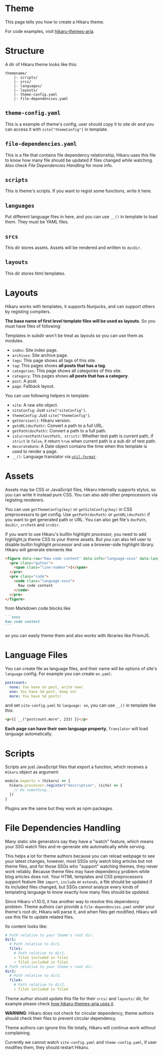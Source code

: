 Theme
=====

This page tells you how to create a Hikaru theme.

For code examples, visit [hikaru-themes-aria](https://github.com/AlynxZhou/hikaru-theme-aria/).

# Structure

A dir of Hikaru theme looks like this:

```plain
themename/
    |- scripts/
    |- srcs/
    |- languages/
    |- layouts/
    |- theme-config.yaml
    |- file-dependencies.yaml
```

## `theme-config.yaml`

This is a example of theme's config, user should copy it to site dir and you can access it with `site["themeConfig"]` in template.

## `file-dependencies.yaml`

This is a file that contains file dependency relationship, Hikaru uses this file to know how many file should be updated if files changed while watching. Also check *File Dependencies Handling* for more info.

## `scripts`

This is theme's scripts. If you want to regist some functions, write it here.

## `languages`

Put different language files in here, and you can use `__()` in template to load them. They must be YAML files.

## `srcs`

This dir stores assets. Assets will be rendered and written to `docDir`.

## `layouts`

This dir stores html templates.

# Layouts

Hikaru works with templates, it supports Nunjucks, and can support others by registing compilers.

**The base name of first level template files will be used as layouts**. So you must have files of following:

Templates in subdir won't be treat as layouts so you can use them as modules.

- `index`: Site index page.
- `archives`: Site archive page.
- `tags`: This page shows all tags of this site.
- `tag`: This pages shows **all posts that has a tag**.
- `categories`: This page shows all categories of this site.
- `category`: This pages shows **all posts that has a category**.
- `post`: A post.
- `page`: Fallback layout.

You can use following helpers in template:

- `site`: A raw site object.
- `siteConfig`: Just `site["siteConfig"]`.
- `themeConfig`: Just `site["themeConfig"]`.
- `getVersion()`: Hikaru version.
- `getURL(docPath)`: Convert a path to a full URL.
- `getPath(docPath)`: Convert a path to a full path.
- `isCurrentPath(testPath, strict)`: Whether test path is current path, if `strict` is `false`, it return `true` when current path is a sub dir of test path.
- `decorateDate`: A Date object contains the time when this template is used to render a page.
- `__()`: Language translator via [`util.format`](https://nodejs.org/api/util.html#util_util_format_format_args).

# Assets

Assets may be CSS or JavaScript files, Hikaru internally supports stylus, so you can write it instead pure CSS. You can also add other preprocessors via registing renderers.

You can use `getThemeConfig(key)` or `getSiteConfig(key)` in CSS preprocessors to get config. Use `getPath(docPath)` or `getURL(docPath)` if you want to get generated path or URL. You can also get file's `docPath`, `docDir`, `srcPath` and `srcDir`.

If you want to use Hikaru's builtin highlight processor, you need to add highlight.js theme CSS to your theme assets. But you can also tell user to disable builtin highlight processor and use a browser-side highlight library. Hikaru will generate elements like

```html
<figure data-raw="Raw code content" data-info="language-xxxx" data-lang="xxxx">
  <pre class="gutter">
    <span class="line-number">1</span>
  </pre>
  <pre class="code">
    <code class="language-xxxx">
      Raw code content
    </code>
  </pre>
</figure>
```

from Markdown code blocks like

~~~markdown
```xxxx
Raw code content
```
~~~

so you can easily theme them and also works with libraries like PrismJS.

# Language Files

You can create file as language files, and their name will be options of site's `language` config. For example you can create `en.yaml`:

```yaml
postcount:
  none: You have no post, write now!
  one: You have %d post, keep on!
  more: You have %d posts!
```

and set `site-config.yaml` to `language: en`, you can use `__()` in template like this:

```html
<p>{{ __("postcount.more", 233) }}</p>
```

**Each page can have their own language property**, `Translator` will load language automatically.

# Scripts

Scripts are just JavaScript files that export a function, which receives a `Hikaru` object as argument:

```javascript
module.exports = (hikaru) => {
  hikaru.processor.register("description", (site) => {
    // Do something...
  })
}
```

Plugins are the same but they work as npm packages.

# File Dependencies Handling

Many static site generators say they have a "watch" feature, which means your SSG watch files and re-generate site automatically while serving.

This helps a lot for theme authors because you can reload webpage to see your latest changes, however, most SSGs only watch blog articles but not theme files, and for those SSGs who "support" watching themes, they never work reliably. Because theme files may have dependency problem while blog articles does not. Your HTML templates and CSS preprocessors support feature like `import`, `include` or `extends`, a file should be updated if its included files changed, but SSGs cannot analyze every kinds of templating language to know exactly how many files should be updated.

Since Hikaru v1.10.0, it has another way to resolve this dependency problem. Theme authors can provide a `file-dependencies.yaml` under your theme's root dir, Hikaru will parse it, and when files get modified, Hikaru will use this file to update related files.

Its content looks like:

```yaml
# Path relative to your theme's root dir.
dir1:
  # Path relative to dir1.
  file1:
    # Path relative to dir1.
    - file2 included in file1
    - file3 included in file1
# Path relative to your theme's root dir.
dir2:
  # Path relative to dir2.
  file4:
    # Path relative to dir2.
    - file5 included in file4
```

Theme author should update this file for their `srcs/` and `layouts/` dir, for example please check [how hikaru-themes-aria uses it](https://github.com/AlynxZhou/hikaru-theme-aria/blob/master/file-dependencies.yaml).

**WARNING**: Hikaru does not check for circular dependency, theme authors should check their files to prevent circular dependency.

Theme authors can ignore this file totally, Hikaru will continue work without complaining.

Currently we cannot watch `site-config.yaml` and `theme-config.yaml`, if user modifies them, they should restart Hikaru.
